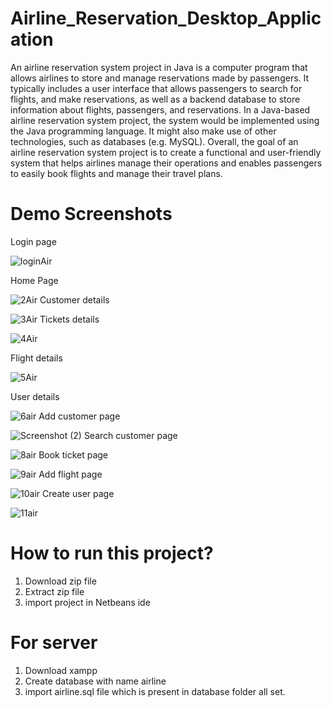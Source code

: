 # Airline_Reservation_Desktop_Application
An airline reservation system project in Java is a computer program that allows airlines to store and manage reservations made by passengers. 
It typically includes a user interface that allows passengers to search for flights, and make reservations, as well as a backend database to store information about flights, passengers, and reservations.
In a Java-based airline reservation system project, the system would be implemented using the Java programming language. It might also make use of other technologies, such as databases (e.g. MySQL).
Overall, the goal of an airline reservation system project is to create a functional and user-friendly system that helps airlines manage their operations and enables passengers to easily book flights and manage their travel plans.

# Demo Screenshots

Login page

![loginAir](https://user-images.githubusercontent.com/45370567/210584116-5c2c65ef-1328-4fe8-8c3f-ac416692348f.png)

Home Page

![2Air](https://user-images.githubusercontent.com/45370567/210584393-e98e70d3-a842-4d1c-93fe-44868be78dfc.png)
Customer details

![3Air](https://user-images.githubusercontent.com/45370567/210584547-cd0accb0-1b8c-406d-99f8-97aa486795ad.png)
Tickets details

 ![4Air](https://user-images.githubusercontent.com/45370567/210584778-ce7a2d2c-4d05-421b-9d7a-f61fc2af9ccb.png)

Flight details

![5Air](https://user-images.githubusercontent.com/45370567/210584972-47979c67-9fd8-4135-b824-c8b1a196375a.png)

User details

![6air](https://user-images.githubusercontent.com/45370567/210585124-4074873a-7258-4c13-8ed4-41467e838cf4.png)
Add customer page

![Screenshot (2)](https://user-images.githubusercontent.com/45370567/210585873-fae1fc60-de99-424e-8325-72d5d84ce6b6.png)
Search customer page

![8air](https://user-images.githubusercontent.com/45370567/210586215-35367d26-9d8f-4ec5-a0a6-d3e45dbd4bb8.png)
Book ticket page

![9air](https://user-images.githubusercontent.com/45370567/210588061-99d57bae-1ed4-46b2-abee-e16c57d3a2a3.png)
Add flight page

![10air](https://user-images.githubusercontent.com/45370567/210588167-4b506b28-4de7-4a61-8f35-9b559470adf0.png)
Create user page

![11air](https://user-images.githubusercontent.com/45370567/210588336-6000ea7f-6592-403b-8002-72484a45cd5a.png)

# How to run this project?                       
  1. Download zip file
  2. Extract zip file
  3. import project in Netbeans ide
                                         
# For server
  1. Download xampp
  2. Create database with name airline
  3. import airline.sql file which is present in database folder all set.
 
                                       
 



